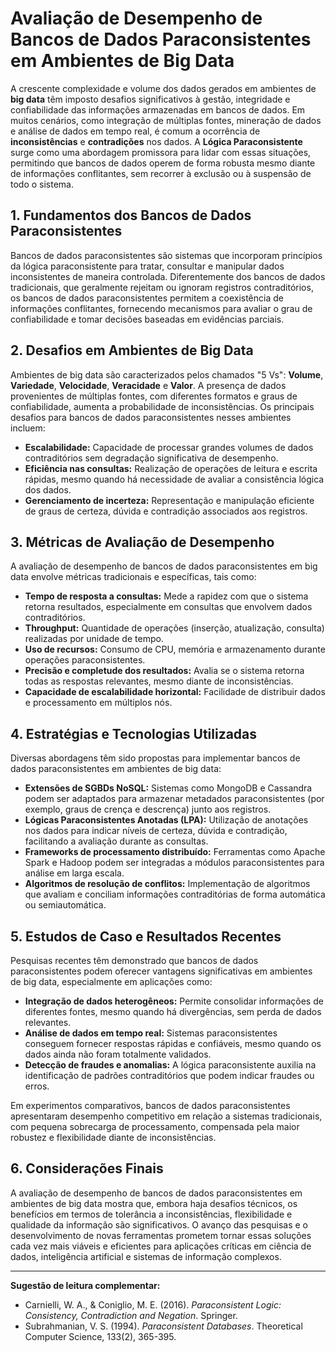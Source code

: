 
# Avaliação de Desempenho de Bancos de Dados Paraconsistentes em Ambientes de Big Data

A crescente complexidade e volume dos dados gerados em ambientes de **big data** têm imposto desafios significativos à gestão, integridade e confiabilidade das informações armazenadas em bancos de dados. Em muitos cenários, como integração de múltiplas fontes, mineração de dados e análise de dados em tempo real, é comum a ocorrência de **inconsistências** e **contradições** nos dados. A **Lógica Paraconsistente** surge como uma abordagem promissora para lidar com essas situações, permitindo que bancos de dados operem de forma robusta mesmo diante de informações conflitantes, sem recorrer à exclusão ou à suspensão de todo o sistema.

## 1. Fundamentos dos Bancos de Dados Paraconsistentes

Bancos de dados paraconsistentes são sistemas que incorporam princípios da lógica paraconsistente para tratar, consultar e manipular dados inconsistentes de maneira controlada. Diferentemente dos bancos de dados tradicionais, que geralmente rejeitam ou ignoram registros contraditórios, os bancos de dados paraconsistentes permitem a coexistência de informações conflitantes, fornecendo mecanismos para avaliar o grau de confiabilidade e tomar decisões baseadas em evidências parciais.

## 2. Desafios em Ambientes de Big Data

Ambientes de big data são caracterizados pelos chamados "5 Vs": **Volume**, **Variedade**, **Velocidade**, **Veracidade** e **Valor**. A presença de dados provenientes de múltiplas fontes, com diferentes formatos e graus de confiabilidade, aumenta a probabilidade de inconsistências. Os principais desafios para bancos de dados paraconsistentes nesses ambientes incluem:

- **Escalabilidade:** Capacidade de processar grandes volumes de dados contraditórios sem degradação significativa de desempenho.
- **Eficiência nas consultas:** Realização de operações de leitura e escrita rápidas, mesmo quando há necessidade de avaliar a consistência lógica dos dados.
- **Gerenciamento de incerteza:** Representação e manipulação eficiente de graus de certeza, dúvida e contradição associados aos registros.

## 3. Métricas de Avaliação de Desempenho

A avaliação de desempenho de bancos de dados paraconsistentes em big data envolve métricas tradicionais e específicas, tais como:

- **Tempo de resposta a consultas:** Mede a rapidez com que o sistema retorna resultados, especialmente em consultas que envolvem dados contraditórios.
- **Throughput:** Quantidade de operações (inserção, atualização, consulta) realizadas por unidade de tempo.
- **Uso de recursos:** Consumo de CPU, memória e armazenamento durante operações paraconsistentes.
- **Precisão e completude dos resultados:** Avalia se o sistema retorna todas as respostas relevantes, mesmo diante de inconsistências.
- **Capacidade de escalabilidade horizontal:** Facilidade de distribuir dados e processamento em múltiplos nós.

## 4. Estratégias e Tecnologias Utilizadas

Diversas abordagens têm sido propostas para implementar bancos de dados paraconsistentes em ambientes de big data:

- **Extensões de SGBDs NoSQL:** Sistemas como MongoDB e Cassandra podem ser adaptados para armazenar metadados paraconsistentes (por exemplo, graus de crença e descrença) junto aos registros.
- **Lógicas Paraconsistentes Anotadas (LPA):** Utilização de anotações nos dados para indicar níveis de certeza, dúvida e contradição, facilitando a avaliação durante as consultas.
- **Frameworks de processamento distribuído:** Ferramentas como Apache Spark e Hadoop podem ser integradas a módulos paraconsistentes para análise em larga escala.
- **Algoritmos de resolução de conflitos:** Implementação de algoritmos que avaliam e conciliam informações contraditórias de forma automática ou semiautomática.

## 5. Estudos de Caso e Resultados Recentes

Pesquisas recentes têm demonstrado que bancos de dados paraconsistentes podem oferecer vantagens significativas em ambientes de big data, especialmente em aplicações como:

- **Integração de dados heterogêneos:** Permite consolidar informações de diferentes fontes, mesmo quando há divergências, sem perda de dados relevantes.
- **Análise de dados em tempo real:** Sistemas paraconsistentes conseguem fornecer respostas rápidas e confiáveis, mesmo quando os dados ainda não foram totalmente validados.
- **Detecção de fraudes e anomalias:** A lógica paraconsistente auxilia na identificação de padrões contraditórios que podem indicar fraudes ou erros.

Em experimentos comparativos, bancos de dados paraconsistentes apresentaram desempenho competitivo em relação a sistemas tradicionais, com pequena sobrecarga de processamento, compensada pela maior robustez e flexibilidade diante de inconsistências.

## 6. Considerações Finais

A avaliação de desempenho de bancos de dados paraconsistentes em ambientes de big data mostra que, embora haja desafios técnicos, os benefícios em termos de tolerância a inconsistências, flexibilidade e qualidade da informação são significativos. O avanço das pesquisas e o desenvolvimento de novas ferramentas prometem tornar essas soluções cada vez mais viáveis e eficientes para aplicações críticas em ciência de dados, inteligência artificial e sistemas de informação complexos.

___

**Sugestão de leitura complementar:**  
- Carnielli, W. A., & Coniglio, M. E. (2016). *Paraconsistent Logic: Consistency, Contradiction and Negation*. Springer.  
- Subrahmanian, V. S. (1994). *Paraconsistent Databases*. Theoretical Computer Science, 133(2), 365-395.


